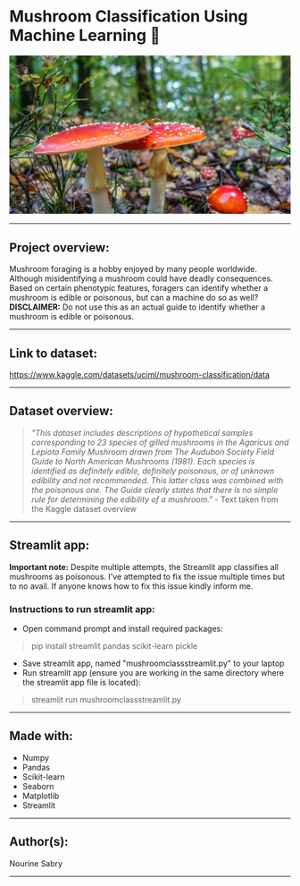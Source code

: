 # Mushroom Classification Using Machine Learning 🍄
![Mushrooms](https://github.com/Nourine-Sabry/Mushroom-Classification-Machine-Learning/blob/main/1243619660.0.jpg)
***
## Project overview:
Mushroom foraging is a hobby enjoyed by many people worldwide. Although misidentifying a mushroom could have deadly consequences. Based on certain phenotypic features, foragers can identify whether a mushroom is edible or poisonous, but can a machine do so as well?
**DISCLAIMER:** Do not use this as an actual guide to identify whether a mushroom is edible or poisonous.
***
## Link to dataset:
https://www.kaggle.com/datasets/uciml/mushroom-classification/data
***
## Dataset overview:
> *"This dataset includes descriptions of hypothetical samples corresponding to 23 species of gilled mushrooms in the Agaricus and Lepiota Family Mushroom drawn from The Audubon Society Field Guide to North American Mushrooms (1981). Each species is identified as definitely edible, definitely poisonous, or of unknown edibility and not recommended. This latter class was combined with the poisonous one. The Guide clearly states that there is no simple rule for determining the edibility of a mushroom."* - Text taken from the Kaggle dataset overview
***
## Streamlit app:
**Important note:** Despite multiple attempts, the Streamlit app classifies all mushrooms as poisonous. I've attempted to fix the issue multiple times but to no avail. If anyone knows how to fix this issue kindly inform me.
### Instructions to run streamlit app:
- Open command prompt and install required packages:
> pip install streamlit pandas scikit-learn pickle
- Save streamlit app, named "mushroomclassstreamlit.py" to your laptop
- Run streamlit app (ensure you are working in the same directory where the streamlit app file is located):
> streamlit run mushroomclassstreamlit.py
***
## Made with:
* Numpy
* Pandas
* Scikit-learn
* Seaborn
* Matplotlib
* Streamlit
***
## Author(s):
Nourine Sabry
***
